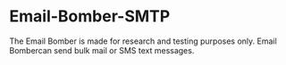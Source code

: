 # Email-Bomber-SMTP
The Email Bomber is made for research and testing purposes only. Email Bombercan send bulk mail or SMS text messages.
